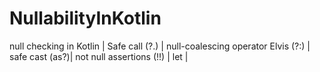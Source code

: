 # NullabilityInKotlin
null checking in Kotlin | Safe call (?.) | null-coalescing operator  Elvis (?:) | safe cast (as?)|  not null assertions (!!) | let | 
